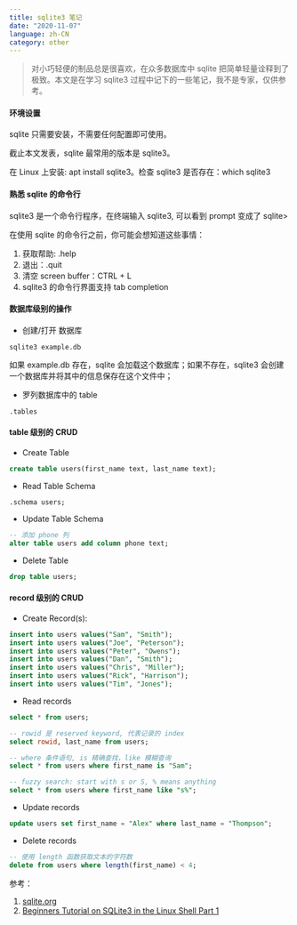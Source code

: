 ```yaml
---
title: sqlite3 笔记
date: "2020-11-07"
language: zh-CN
category: other
---
```


> 对小巧轻便的制品总是很喜欢，在众多数据库中 sqlite 把简单轻量诠释到了极致。本文是在学习 sqlite3 过程中记下的一些笔记，我不是专家，仅供参考。

#### 环境设置

sqlite 只需要安装，不需要任何配置即可使用。

截止本文发表，sqlite 最常用的版本是 sqlite3。

在 Linux 上安装: apt install sqlite3。检查 sqlite3 是否存在：which sqlite3

#### 熟悉 sqlite 的命令行

sqlite3 是一个命令行程序，在终端输入 sqlite3, 可以看到 prompt 变成了 sqlite>

在使用 sqlite 的命令行之前，你可能会想知道这些事情：

1. 获取帮助: .help
2. 退出：.quit
3. 清空 screen buffer：CTRL + L
4. sqlite3 的命令行界面支持 tab completion

#### 数据库级别的操作

- 创建/打开 数据库

```shell
sqlite3 example.db
```

如果 example.db 存在，sqlite 会加载这个数据库；如果不存在，sqlite3 会创建一个数据库并将其中的信息保存在这个文件中；

- 罗列数据库中的 table

```shell
.tables
```

#### table 级别的 CRUD

- Create Table

```sql
create table users(first_name text, last_name text);
```

- Read Table Schema

```shell
.schema users;
```

- Update Table Schema

```sql
-- 添加 phone 列
alter table users add column phone text;
```

- Delete Table

```sql
drop table users;
```

#### record 级别的 CRUD

- Create Record(s):

```sql
insert into users values("Sam", "Smith");
insert into users values("Joe", "Peterson");
insert into users values("Peter", "Owens");
insert into users values("Dan", "Smith");
insert into users values("Chris", "Miller");
insert into users values("Rick", "Harrison");
insert into users values("Tim", "Jones");
```

- Read records

```sql
select * from users;

-- rowid 是 reserved keyword, 代表记录的 index
select rowid, last_name from users;

-- where 条件语句, is 精确查找，like 模糊查询
select * from users where first_name is "Sam";

-- fuzzy search: start with s or S, % means anything
select * from users where first_name like "s%";
```

- Update records

```sql
update users set first_name = "Alex" where last_name = "Thompson";
```

- Delete records

```sql
-- 使用 length 函数获取文本的字符数
delete from users where length(first_name) < 4;
```

参考：

1. [sqlite.org](https://www.sqlite.org/docs.html)
2. [Beginners Tutorial on SQLite3 in the Linux Shell Part 1](https://www.youtube.com/watch?v=dFzJ4UPNL1w)
